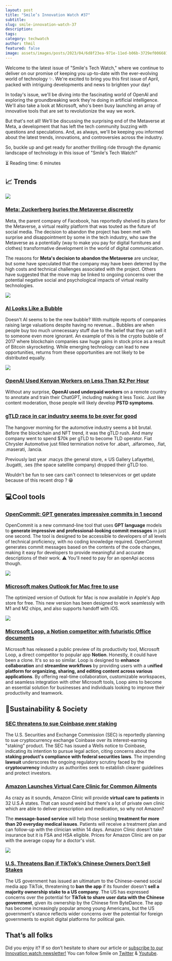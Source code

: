 ```yaml
---
layout: post
title: "Smile’s Innovation Watch #37"
subtitle:
slug: smile-innovation-watch-37
description:
tags:
category: techwatch
author: thmil
featured: false
image: assets/images/posts/2023/04/6d8f23ea-971e-11ed-b06b-3729ef006681_1680269117329-Loop_hero_image.png
---
```

Welcome to the latest issue of "Smile's Tech Watch," where we continue to deliver on our promise of keeping you up-to-date with the ever-evolving world of technology ✨.
We're excited to bring you this first issue of April, packed with intriguing developments and news to brighten your day!

In today's issue, we'll be diving into the fascinating world of OpenAI and exploring the groundbreaking work they're doing in artificial intelligence. We'll also take a look at Microsoft, who's been busy launching an array of innovative tools that are set to revolutionize the way we work.

But that's not all! We'll be discussing the surprising end of the Metaverse at Meta, a development that has left the tech community buzzing with questions and speculations. And, as always, we'll be keeping you informed about the latest trends, innovations, and controversies across the industry.

So, buckle up and get ready for another thrilling ride through the dynamic landscape of technology in this issue of "Smile's Tech Watch!"

⏳ Reading time: 6 minutes

## 📈 Trends

![](/assets/images/posts/2023/04/6d8f23ea-971e-11ed-b06b-3729ef006681_1680252897838-metaverse.jpg)

### [Meta: Zuckerberg buries the Metaverse discreetly](http://archive.is/202303/https://www.zdnet.fr/actualites/meta-zuckerberg-enterre-le-metavers-en-toute-discretion-39955712.htm)

Meta, the parent company of Facebook, has reportedly shelved its plans for the Metaverse, a virtual reality platform that was touted as the future of social media. The decision to abandon the project has been met with surprise and disappointment by some in the tech industry, who saw the Metaverse as a potentially (way to make you pay for digital furnitures and clothes) transformative development in the world of digital communication.

The reasons for **Meta's decision to abandon the Metaverse** are unclear, but some have speculated that the company may have been deterred by the high costs and technical challenges associated with the project. Others have suggested that the move may be linked to ongoing concerns over the potential negative social and psychological impacts of virtual reality technologies.

![](/assets/images/posts/2023/04/6d8f23ea-971e-11ed-b06b-3729ef006681_1680268036443-Screen_Shot_2023-02-02_at_3.15.24_PM.png)

### [AI Looks Like a Bubble](http://archive.is/202303/https://every.to/napkin-math/ai-looks-like-a-bubble)

Doesn't AI seems to be the new bubble? With multiple reports of companies raising large valuations despite having no revenue...
Bubbles are when people buy too much unnecessary stuff due to the belief that they can sell it to someone even more ignorant. An example of this is the crypto bubble of 2017 where blockchain companies saw huge gains in stock price as a result of Bitcoin skyrocketing.
While emerging technology can lead to new opportunities, returns from these opportunities are not likely to be distributed equally.

![](/assets/images/posts/2023/04/6d8f23ea-971e-11ed-b06b-3729ef006681_1680268216856-DALL·E-2023-01-09-18.12.05-a-seemingly-endless-view-african-workers-at-desks-in-front-of-computer-screens-in-a-printmaking-style.jpg)

### [OpenAI Used Kenyan Workers on Less Than $2 Per Hour](http://archive.is/202301/https://time.com/6247678/openai-chatgpt-kenya-workers/)

Without any surprise, **OpenAI used underpaid workers** on a remote country to annotate and train their ChatGPT, including making it less Toxic. Just like content moderation, those people will likely develop **PSTD symptoms**.

### [gTLD race in car industry seems to be over for good](https://www.icann.org/resources/pages/gtld-registry-agreement-termination-2015-10-09-en)

The hangover morning for the automotive industry seems a bit brutal. Before the blockchain and NFT trend, it was the gTLD rush. And many company went to spend $70k per gTLD to become TLD operator. Fiat Chrysler Automotive just filled termination notive for .abart, .alfaromeo, .fiat, .maserati, .lancia.

Previously last year .macys (the general store, ± US Gallery Lafayette), .bugatti, .ses (the space satellite company) dropped their gTLD too.

Wouldn't be fun to see cars can't connect to teleservices or get update because of this recent drop ? 😁

## 💻Cool tools

### [OpenCommit: GPT generates impressive commits in 1 second](https://dev.to/disukharev/opencommit-gpt-cli-to-auto-generate-impressive-commits-in-1-second-46dh)

OpenCommit is a new command-line tool that uses **GPT language** models to **generate impressive and professional-looking commit messages** in just one second. The tool is designed to be accessible to developers of all levels of technical proficiency, with no coding knowledge required. OpenCommit generates commit messages based on the contents of the code changes, making it easy for developers to provide meaningful and accurate descriptions of their work.
⚠️ You'll need to pay for an openApi access though.

![](/assets/images/posts/2023/04/6d8f23ea-971e-11ed-b06b-3729ef006681_1680268534056-Get_it_from_the_App_Store_2x.png)

### [Microsoft makes Outlook for Mac free to use](http://archive.is/202303/https://www.theverge.com/2023/3/6/23626922/microsoft-outlook-mac-free-app)

The optimized version of Outlook for Mac is now available in Apple's App store for free. This new version has been designed to work seamlessly with M1 and M2 chips, and also supports handoff with iOS.

![](/assets/images/posts/2023/04/6d8f23ea-971e-11ed-b06b-3729ef006681_1680269117329-Loop_hero_image.png)

### [Microsoft Loop, a Notion competitor with futuristic Office documents](http://archive.is/202303/https://www.theverge.com/2023/3/22/23651487/microsoft-loop-public-preview-notion-competitor)

Microsoft has released a public preview of its productivity tool, Microsoft Loop, a direct competitor to popular app **Notion**. Honestly, it could have been a clone. It's so so so similar.
Loop is designed to **enhance collaboration** and **streamline workflows** by providing users with a u**nified platform for organizing, sharing, and editing content across various applications**. By offering real-time collaboration, customizable workspaces, and seamless integration with other Microsoft tools, Loop aims to become an essential solution for businesses and individuals looking to improve their productivity and teamwork.

## 🌱Sustainability & Society

### [SEC threatens to sue Coinbase over staking](http://archive.is/202303/https://www.axios.com/2023/03/22/sec-sue-coinbase-staking-wells-notice)

The U.S. Securities and Exchange Commission (SEC) is reportedly planning to sue cryptocurrency exchange Coinbase over its interest-earning "staking" product. The SEC has issued a Wells notice to Coinbase, indicating its intention to pursue legal action, citing concerns about the **staking product's compliance with federal securities laws**. The impending **lawsuit** underscores the ongoing regulatory scrutiny faced by the **cryptocurrency** industry as authorities seek to establish clearer guidelines and protect investors.

### [Amazon Launches Virtual Care Clinic for Common Ailments](http://archive.is/202211/https://www.cnet.com/health/medical/amazon-launches-virtual-care-clinic-for-common-ailments/)

As crazy as it sounds, Amazon Clinic will provide **virtual care to patients** in 32 U.S.A states. That can sound weird but there's a lot of private own clinic which are able to deliver prescription and medication, so why not Amazon?

The **message-based service** will help those seeking **treatment for more than 20 everyday medical issues**. Patients will receive a treatment plan and can follow-up with the clinician within 14 days. Amazon Clinic doesn't take insurance but it is FSA and HSA eligible. Prices for Amazon Clinic are on par with the average copay for a doctor's visit.

![](/assets/images/posts/2023/04/6d8f23ea-971e-11ed-b06b-3729ef006681_1680269712945-social.jpg)

### [U.S. Threatens Ban if TikTok’s Chinese Owners Don’t Sell Stakes](http://archive.is/202303/https://www.wsj.com/amp/articles/u-s-threatens-to-ban-tiktok-if-chinese-founder-doesnt-sell-ownership-stake-36d7295c)

The US government has issued an ultimatum to the Chinese-owned social media app TikTok, threatening to **ban the app** if its founder doesn't **sell a majority ownership stake to a US company**. The US has expressed concerns over the potential for **TikTok to share user data with the Chinese government**, given its ownership by the Chinese firm ByteDance. The app has become increasingly popular among young Americans, but the US government's stance reflects wider concerns over the potential for foreign governments to exploit digital platforms for political gain.

## That’s all folks

Did you enjoy it? If so don’t hesitate to share our article or [subscribe to our Innovation watch newsletter!](https://smile-1.eo.page/w1xpf) You can follow Smile on [Twitter](https://www.twitter.com/GroupeSmile) & [Youtube](http://www.youtube.com/user/SmileOpenSource).
